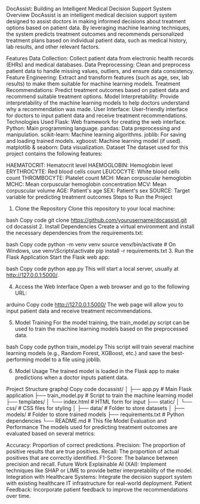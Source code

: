 DocAssist: Building an Intelligent Medical Decision Support System
Overview
DocAssist is an intelligent medical decision support system designed to assist doctors in making informed decisions about treatment options based on patient data. By leveraging machine learning techniques, the system predicts treatment outcomes and recommends personalized treatment plans based on individual patient data, such as medical history, lab results, and other relevant factors.

Features
Data Collection: Collect patient data from electronic health records (EHRs) and medical databases.
Data Preprocessing: Clean and preprocess patient data to handle missing values, outliers, and ensure data consistency.
Feature Engineering: Extract and transform features (such as age, sex, lab results) to make them suitable for machine learning models.
Treatment Recommendations: Predict treatment outcomes based on patient data and recommend suitable treatment options.
Model Interpretability: Provide interpretability of the machine learning models to help doctors understand why a recommendation was made.
User Interface: User-friendly interface for doctors to input patient data and receive treatment recommendations.
Technologies Used
Flask: Web framework for creating the web interface.
Python: Main programming language.
pandas: Data preprocessing and manipulation.
scikit-learn: Machine learning algorithms.
joblib: For saving and loading trained models.
xgboost: Machine learning model (if used).
matplotlib & seaborn: Data visualization.
Dataset
The dataset used for this project contains the following features:

HAEMATOCRIT: Hematocrit level
HAEMOGLOBIN: Hemoglobin level
ERYTHROCYTE: Red blood cells count
LEUCOCYTE: White blood cells count
THROMBOCYTE: Platelet count
MCH: Mean corpuscular hemoglobin
MCHC: Mean corpuscular hemoglobin concentration
MCV: Mean corpuscular volume
AGE: Patient's age
SEX: Patient's sex
SOURCE: Target variable for predicting treatment outcomes
Steps to Run the Project
1. Clone the Repository
Clone this repository to your local machine:

bash
Copy code
git clone https://github.com/yourusername/docassist.git
cd docassist
2. Install Dependencies
Create a virtual environment and install the necessary dependencies from the requirements.txt:

bash
Copy code
python -m venv venv
source venv/bin/activate  # On Windows, use venv\Scripts\activate
pip install -r requirements.txt
3. Run the Flask Application
Start the Flask web app:

bash
Copy code
python app.py
This will start a local server, usually at http://127.0.0.1:5000/.

4. Access the Web Interface
Open a web browser and go to the following URL:

arduino
Copy code
http://127.0.0.1:5000/
The web page will allow you to input patient data and receive treatment recommendations.

5. Model Training
For the model training, the train_model.py script can be used to train the machine learning models based on the preprocessed data.

bash
Copy code
python train_model.py
This script will train several machine learning models (e.g., Random Forest, XGBoost, etc.) and save the best-performing model to a file using joblib.

6. Model Usage
The trained model is loaded in the Flask app to make predictions when a doctor inputs patient data.

Project Structure
graphql
Copy code
docassist/
│
├── app.py               # Main Flask application
├── train_model.py       # Script to train the machine learning model
├── templates/
│   └── index.html       # HTML form for input
├── static/
│   └── css/             # CSS files for styling
│
├── data/                # Folder to store datasets
│
├── models/              # Folder to store trained models
├── requirements.txt     # Python dependencies
└── README.md            # This file
Model Evaluation and Performance
The models used for predicting treatment outcomes are evaluated based on several metrics:

Accuracy: Proportion of correct predictions.
Precision: The proportion of positive results that are true positives.
Recall: The proportion of actual positives that are correctly identified.
F1-Score: The balance between precision and recall.
Future Work
Explainable AI (XAI): Implement techniques like SHAP or LIME to provide better interpretability of the model.
Integration with Healthcare Systems: Integrate the decision support system with existing healthcare IT infrastructure for real-world deployment.
Patient Feedback: Incorporate patient feedback to improve the recommendations over time.
